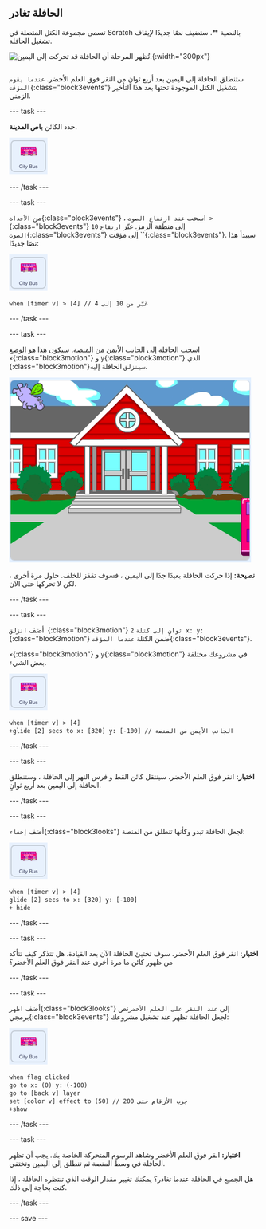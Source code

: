 ## الحافلة تغادر

<div style="display: flex; flex-wrap: wrap">
<div style="flex-basis: 200px; flex-grow: 1; margin-right: 15px;">
تسمى مجموعة الكتل المتصلة في Scratch بالنصية **. ستضيف نصًا جديدًا لإيقاف تشغيل الحافلة.
</div>
<div>

![تُظهر المرحلة أن الحافلة قد تحركت إلى اليمين.](images/bus-leave.png){:width="300px"}

</div>
</div>

ستنطلق الحافلة إلى اليمين بعد أربع ثوانٍ من النقر فوق العلم الأخضر. `عندما يقوم المؤقت`{:class="block3events"} بتشغيل الكتل الموجودة تحتها بعد هذا التأخير الزمني.

--- task ---

حدد الكائن **باص المدينة**.

![كائن باص المدينة.](images/bus-sprite.png)

--- /task ---

--- task ---

من `الأحداث`{:class="block3events"} ، اسحب `عند ارتفاع الصوت >`{:class="block3events"} `10` إلى منطقة الرمز. غيّر `ارتفاع الصوت`{:class="block3events"} إلى مؤقت ``{:class="block3events"}. سيبدأ هذا نصًا جديدًا:

![كائن باص المدينة.](images/bus-sprite.png)

```blocks3
when [timer v] > [4] // غيّر من 10 إلى 4
```

--- /task ---

--- task ---

اسحب الحافلة إلى الجانب الأيمن من المنصة. سيكون هذا هو الوضع `×`{:class="block3motion"} و `y`{:class="block3motion"} الذي {:class="block3motion"}`سينزلق` الحافلة إليه.

![](images/bus-right.png)

**نصيحة:** إذا حركت الحافلة بعيدًا جدًا إلى اليمين ، فسوف تقفز للخلف. حاول مرة أخرى ، لكن لا تحركها حتى الآن.

--- /task ---

--- task ---

أضف `انزلق `{:class="block3motion"} `2` `ثوانٍ إلى كتلة x: y:`{:class="block3motion"} ضمن الكتلة `عندما المؤقت`{:class="block3events"}.

`×`{:class="block3motion"} و `y`{:class="block3motion"} في مشروعك مختلفة بعض الشيء.

![كائن باص المدينة.](images/bus-sprite.png)

```blocks3
when [timer v] > [4] 
+glide [2] secs to x: [320] y: [-100] // الجانب الأيمن من المنصة
```

--- /task ---

--- task ---

**اختبار:** انقر فوق العلم الأخضر. سينتقل كائن القط و فرس النهر إلى الحافلة ، وستنطلق الحافلة إلى اليمين بعد أربع ثوانٍ.

--- /task ---

--- task ---

أضف `إخفاء`{:class="block3looks"} لجعل الحافلة تبدو وكأنها تنطلق من المنصة:

![كائن باص المدينة.](images/bus-sprite.png)

```blocks3
when [timer v] > [4] 
glide [2] secs to x: [320] y: [-100]
+ hide
```
--- /task ---

--- task ---

**اختبار:** انقر فوق العلم الأخضر. سوف تختبئ الحافلة الآن بعد القيادة. هل تتذكر كيف تتأكد من ظهور كائن ما مرة أخرى عند النقر فوق العلم الأخضر؟

--- /task ---

--- task ---

أضف `اظهر`{:class="block3looks"} إلى `عند النقر على العلم الأخضر`نص برمجي{:class="block3events"} لجعل الحافلة تظهر عند تشغيل مشروعك:

![كائن باص المدينة.](images/bus-sprite.png)

```blocks3
when flag clicked
go to x: (0) y: (-100)
go to [back v] layer
set [color v] effect to (50) // جرب الأرقام حتى 200
+show
```

--- /task ---

--- task ---

**اختبار:** انقر فوق العلم الأخضر وشاهد الرسوم المتحركة الخاصة بك. يجب أن تظهر الحافلة في وسط المنصة ثم تنطلق إلى اليمين وتختفي.

هل الجميع في الحافلة عندما تغادر؟ يمكنك تغيير مقدار الوقت الذي تنتظره الحافلة ، إذا كنت بحاجة إلى ذلك.

--- /task ---

--- save ---
